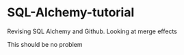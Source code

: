 # SQL-Alchemy-tutorial
Revising SQL Alchemy and Github. Looking at merge effects

This should be no problem
